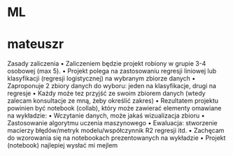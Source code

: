 # ML
 

# mateuszr


Zasady zaliczenia
• Zaliczeniem będzie projekt robiony w grupie 3-4 osobowej (max 5).
• Projekt polega na zastosowaniu regresji liniowej lub klasyfikacji (regresji logistycznej) na wybranym zbiorze danych
• Zaproponuje 2 zbiory danych do wyboru: jeden na klasyfikacje, drugi na regresje
• Każdy może tez przyjść ze swoim zbiorem danych (wtedy zalecam konsultacje ze mną, żeby określić zakres)
• Rezultatem projektu powinien być notebook (collab), który może zawierać elementy omawiane na wykładzie:
• Wczytanie danych, może jakaś wizualizacja zbioru
• Zastosowanie algorytmu uczenia maszynowego
• Ewaluacja: stworzenie macierzy błędów/metryk modelu/współczynnik R2 regresji itd.
• Zachęcam do wzorowania się na notebookach prezentowanych na wykładzie
• Projekt (notebook) najlepiej wysłać mi mejlem
